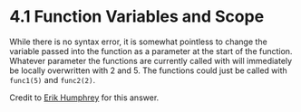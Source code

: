 # 4.1 Function Variables and Scope

While there is no syntax error, it is somewhat pointless to change the variable passed into the function as a parameter at the start of the function. Whatever parameter the functions are currently called with will immediately be locally overwritten with 2 and 5. The functions could just be called with `func1(5)` and `func2(2)`.

Credit to [Erik Humphrey](https://github.com/ErikHumphrey) for this answer.
